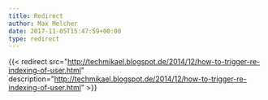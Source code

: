 ```yaml
---
title: Redirect
author: Max Melcher
date: 2017-11-05T15:47:59+00:00
type: redirect
---
```

{{< redirect src="http://techmikael.blogspot.de/2014/12/how-to-trigger-re-indexing-of-user.html" description="http://techmikael.blogspot.de/2014/12/how-to-trigger-re-indexing-of-user.html" >}}

